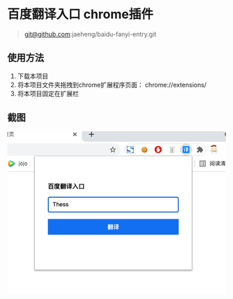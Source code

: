 # 百度翻译入口 chrome插件

> git@github.com:jaeheng/baidu-fanyi-entry.git

## 使用方法

1. 下载本项目
2. 将本项目文件夹拖拽到chrome扩展程序页面： chrome://extensions/
3. 将本项目固定在扩展栏

## 截图

![screen1.png](./screen1.png)
